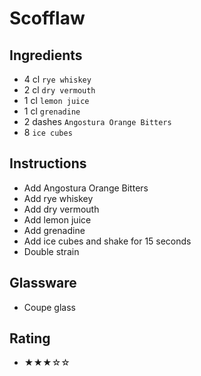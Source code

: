# Scofflaw

## Ingredients
- 4 cl `rye whiskey`
- 2 cl `dry vermouth`
- 1 cl `lemon juice`
- 1 cl `grenadine`
- 2 dashes `Angostura Orange Bitters`
- 8 `ice cubes`

## Instructions
- Add Angostura Orange Bitters
- Add rye whiskey
- Add dry vermouth
- Add lemon juice
- Add grenadine
- Add ice cubes and shake for 15 seconds
- Double strain

## Glassware
- Coupe glass

## Rating
- ★★★☆☆